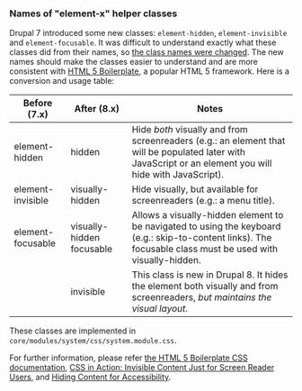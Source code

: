### Names of "element-x" helper classes

Drupal 7 introduced some new classes: `element-hidden`, `element-invisible` and `element-focusable`. It was difficult to understand exactly what these classes did from their names, so [the class names were changed](/node/2022859). The new names should make the classes easier to understand and are more consistent with [HTML 5 Boilerplate](http://html5boilerplate.com/), a popular HTML 5 framework. Here is a conversion and usage table:

| Before (7.x)      | After (8.x)                                                                                                                   | Notes                                                                                                                                                         |
| ----------------- | ----------------------------------------------------------------------------------------------------------------------------- | ------------------------------------------------------------------------------------------------------------------------------------------------------------- |
| element-hidden    | hidden                                                                                                                        | Hide _both_ visually and from screenreaders (e.g.: an element that will be populated later with JavaScript or an element you will hide with JavaScript).      |
| element-invisible | visually-hidden                                                                                                               | Hide visually, but available for screenreaders (e.g.: a menu title).                                                                                          |
| element-focusable | visually-hidden focusable                                                                                                     | Allows a visually-hidden element to be navigated to using the keyboard (e.g.: skip-to-content links). The focusable class must be used with visually\-hidden. |
| |  invisible      | This class is new in Drupal 8\. It hides the element both visually and from screenreaders, _but maintains the visual layout_. |                                                                                                                                                               |

These classes are implemented in `core/modules/system/css/system.module.css`.

For further information, please refer [the HTML 5 Boilerplate CSS documentation](https://github.com/h5bp/html5-boilerplate/blob/v4.2.0/doc/css.md#common-helpers), [CSS in Action: Invisible Content Just for Screen Reader Users](http://webaim.org/techniques/css/invisiblecontent/), and [Hiding Content for Accessibility](http://snook.ca/archives/html%5Fand%5Fcss/hiding-content-for-accessibility).